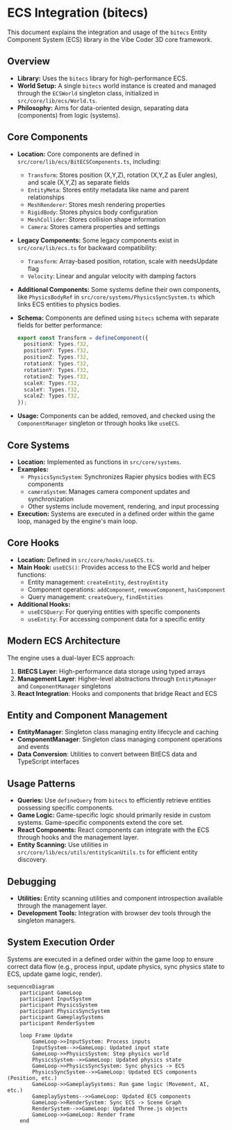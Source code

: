 # ECS Integration (bitecs)

This document explains the integration and usage of the `bitecs` Entity Component System (ECS) library in the Vibe Coder 3D core framework.

## Overview

- **Library:** Uses the `bitecs` library for high-performance ECS.
- **World Setup:** A single `bitecs` world instance is created and managed through the `ECSWorld` singleton class, initialized in `src/core/lib/ecs/World.ts`.
- **Philosophy:** Aims for data-oriented design, separating data (components) from logic (systems).

## Core Components

- **Location:** Core components are defined in `src/core/lib/ecs/BitECSComponents.ts`, including:

  - `Transform`: Stores position (X,Y,Z), rotation (X,Y,Z as Euler angles), and scale (X,Y,Z) as separate fields
  - `EntityMeta`: Stores entity metadata like name and parent relationships
  - `MeshRenderer`: Stores mesh rendering properties
  - `RigidBody`: Stores physics body configuration
  - `MeshCollider`: Stores collision shape information
  - `Camera`: Stores camera properties and settings

- **Legacy Components:** Some legacy components exist in `src/core/lib/ecs.ts` for backward compatibility:

  - `Transform`: Array-based position, rotation, scale with needsUpdate flag
  - `Velocity`: Linear and angular velocity with damping factors

- **Additional Components:** Some systems define their own components, like `PhysicsBodyRef` in `src/core/systems/PhysicsSyncSystem.ts` which links ECS entities to physics bodies.

- **Schema:** Components are defined using `bitecs` schema with separate fields for better performance:

  ```typescript
  export const Transform = defineComponent({
    positionX: Types.f32,
    positionY: Types.f32,
    positionZ: Types.f32,
    rotationX: Types.f32,
    rotationY: Types.f32,
    rotationZ: Types.f32,
    scaleX: Types.f32,
    scaleY: Types.f32,
    scaleZ: Types.f32,
  });
  ```

- **Usage:** Components can be added, removed, and checked using the `ComponentManager` singleton or through hooks like `useECS`.

## Core Systems

- **Location:** Implemented as functions in `src/core/systems`.
- **Examples:**
  - `PhysicsSyncSystem`: Synchronizes Rapier physics bodies with ECS components
  - `cameraSystem`: Manages camera component updates and synchronization
  - Other systems include movement, rendering, and input processing
- **Execution:** Systems are executed in a defined order within the game loop, managed by the engine's main loop.

## Core Hooks

- **Location:** Defined in `src/core/hooks/useECS.ts`.
- **Main Hook:** `useECS()`: Provides access to the ECS world and helper functions:
  - Entity management: `createEntity`, `destroyEntity`
  - Component operations: `addComponent`, `removeComponent`, `hasComponent`
  - Query management: `createQuery`, `findEntities`
- **Additional Hooks:**
  - `useECSQuery`: For querying entities with specific components
  - `useEntity`: For accessing component data for a specific entity

## Modern ECS Architecture

The engine uses a dual-layer ECS approach:

1. **BitECS Layer**: High-performance data storage using typed arrays
2. **Management Layer**: Higher-level abstractions through `EntityManager` and `ComponentManager` singletons
3. **React Integration**: Hooks and components that bridge React and ECS

## Entity and Component Management

- **EntityManager**: Singleton class managing entity lifecycle and caching
- **ComponentManager**: Singleton class managing component operations and events
- **Data Conversion**: Utilities to convert between BitECS data and TypeScript interfaces

## Usage Patterns

- **Queries:** Use `defineQuery` from `bitecs` to efficiently retrieve entities possessing specific components.
- **Game Logic:** Game-specific logic should primarily reside in custom systems. Game-specific components extend the core set.
- **React Components:** React components can integrate with the ECS through hooks and the management layer.
- **Entity Scanning:** Use utilities in `src/core/lib/ecs/utils/entityScanUtils.ts` for efficient entity discovery.

## Debugging

- **Utilities:** Entity scanning utilities and component introspection available through the management layer.
- **Development Tools:** Integration with browser dev tools through the singleton managers.

## System Execution Order

Systems are executed in a defined order within the game loop to ensure correct data flow (e.g., process input, update physics, sync physics state to ECS, update game logic, render).

```mermaid
sequenceDiagram
    participant GameLoop
    participant InputSystem
    participant PhysicsSystem
    participant PhysicsSyncSystem
    participant GameplaySystems
    participant RenderSystem

    loop Frame Update
        GameLoop->>InputSystem: Process inputs
        InputSystem-->>GameLoop: Updated input state
        GameLoop->>PhysicsSystem: Step physics world
        PhysicsSystem-->>GameLoop: Updated physics state
        GameLoop->>PhysicsSyncSystem: Sync physics -> ECS
        PhysicsSyncSystem-->>GameLoop: Updated ECS components (Position, etc.)
        GameLoop->>GameplaySystems: Run game logic (Movement, AI, etc.)
        GameplaySystems-->>GameLoop: Updated ECS components
        GameLoop->>RenderSystem: Sync ECS -> Scene Graph
        RenderSystem-->>GameLoop: Updated Three.js objects
        GameLoop->>GameLoop: Render frame
    end
```
